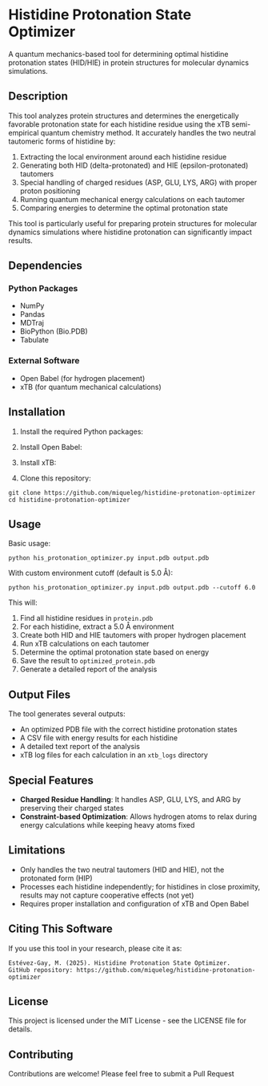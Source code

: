 # Histidine Protonation State Optimizer

A quantum mechanics-based tool for determining optimal histidine protonation states (HID/HIE) in protein structures for molecular dynamics simulations.

## Description

This tool analyzes protein structures and determines the energetically favorable protonation state for each histidine residue using the xTB semi-empirical quantum chemistry method. It accurately handles the two neutral tautomeric forms of histidine by:

1. Extracting the local environment around each histidine residue
2. Generating both HID (delta-protonated) and HIE (epsilon-protonated) tautomers
3. Special handling of charged residues (ASP, GLU, LYS, ARG) with proper proton positioning
4. Running quantum mechanical energy calculations on each tautomer
5. Comparing energies to determine the optimal protonation state

This tool is particularly useful for preparing protein structures for molecular dynamics simulations where histidine protonation can significantly impact results.

## Dependencies

### Python Packages
- NumPy
- Pandas
- MDTraj
- BioPython (Bio.PDB)
- Tabulate

### External Software
- Open Babel (for hydrogen placement)
- xTB (for quantum mechanical calculations)

## Installation

1. Install the required Python packages:

2. Install Open Babel:

3. Install xTB:

4. Clone this repository:
```
git clone https://github.com/miqueleg/histidine-protonation-optimizer
cd histidine-protonation-optimizer
```

## Usage

Basic usage:
```
python his_protonation_optimizer.py input.pdb output.pdb
```
With custom environment cutoff (default is 5.0 Å):
```
python his_protonation_optimizer.py input.pdb output.pdb --cutoff 6.0
```


This will:
1. Find all histidine residues in `protein.pdb`
2. For each histidine, extract a 5.0 Å environment
3. Create both HID and HIE tautomers with proper hydrogen placement
4. Run xTB calculations on each tautomer
5. Determine the optimal protonation state based on energy
6. Save the result to `optimized_protein.pdb`
7. Generate a detailed report of the analysis

## Output Files

The tool generates several outputs:
- An optimized PDB file with the correct histidine protonation states
- A CSV file with energy results for each histidine
- A detailed text report of the analysis
- xTB log files for each calculation in an `xtb_logs` directory

## Special Features

- **Charged Residue Handling**: It handles ASP, GLU, LYS, and ARG by preserving their charged states
- **Constraint-based Optimization**: Allows hydrogen atoms to relax during energy calculations while keeping heavy atoms fixed

## Limitations

- Only handles the two neutral tautomers (HID and HIE), not the protonated form (HIP)
- Processes each histidine independently; for histidines in close proximity, results may not capture cooperative effects (not yet)
- Requires proper installation and configuration of xTB and Open Babel

## Citing This Software

If you use this tool in your research, please cite it as:
```
Estévez-Gay, M. (2025). Histidine Protonation State Optimizer.
GitHub repository: https://github.com/miqueleg/histidine-protonation-optimizer
```


## License

This project is licensed under the MIT License - see the LICENSE file for details.

## Contributing

Contributions are welcome! Please feel free to submit a Pull Request


